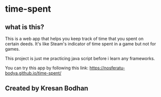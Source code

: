# time-spent
## what is this?
This is a web app that helps you keep track of time that you spent on certain deeds. It's like Steam's indicator of time spent in a game but not for games.

This project is just me practicing java script before i learn any frameworks.

You can try this app by following this link: https://nosferatu-bodya.github.io/time-spent/

## Created by Kresan Bodhan

